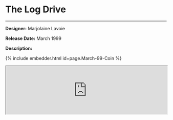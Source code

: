 # The Log Drive 

*     *     *     *  

**Designer:** Marjolaine Lavoie

**Release Date:** March 1999 

**Description:** 


<div id="viewerContainer">
		<script  type="text/javascript">
			createRtiViewer("viewerContainer", "webrti", 900, 600); 
		</script>
	</div>
	
{% include embedder.html id=page.March-99-Coin %}

<iframe src="https://mslafrenie.github.io/March-99-Coin/viewer.html" width = 100%></iframe>
